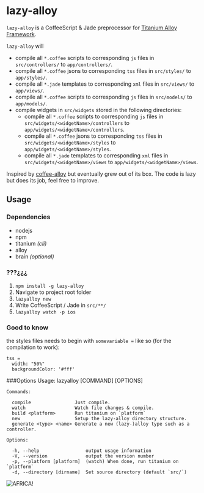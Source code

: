 lazy-alloy
==========

`lazy-alloy` is a CoffeeScript & Jade preprocessor for [Titanium Alloy Framework](http://projects.appcelerator.com/alloy/docs/Alloy-bootstrap/index.html).

`lazy-alloy` will

* compile all `*.coffee` scripts to corresponding `js` files in `src/controllers/` to `app/controllers/`.
* compile all `*.coffee` jsons to corresponding `tss` files in `src/styles/` to `app/styles/`.
* compile all `*.jade` templates to corresponding `xml` files in `src/views/` to `app/views/`.
* compile all `*.coffee` scripts to corresponding `js` files in `src/models/` to `app/models/`.
* compile widgets in `src/widgets` stored in the following directories:
  * compile all `*.coffee` scripts to corresponding `js` files in `src/widgets/<widgetName>/controllers` to `app/widgets/<widgetName>/controllers`.
  * compile all `*.coffee` jsons to corresponding `tss` files in `src/widgets/<widgetName>/styles` to `app/widgets/<widgetName>/styles`.
  * compile all `*.jade` templates to corresponding `xml` files in `src/widgets/<widgetName>/views` to `app/widgets/<widgetName>/views`.

Inspired by [coffee-alloy](https://github.com/brantyoung/coffee-alloy) but eventually grew out of its box. The code is lazy but does its job, feel free to improve.


## Usage

### Dependencies
* nodejs
* npm
* titanium *(cli)*
* alloy
* brain *(optional)*

### ???¿¿¿

1. `npm install -g lazy-alloy`
2. Navigate to project root folder
3. `lazyalloy new`
4. Write CoffeeScript / Jade in `src/**/`
5. `lazyalloy watch -p ios`

### Good to know
the styles files needs to begin with `somevariable =` like so (for the compilation to work):

    tss =
      width: "50%"
      backgroundColor: '#fff'

###Options
    Usage: lazyalloy [COMMAND] [OPTIONS]

    Commands:

      compile                Just compile.
      watch                  Watch file changes & compile.
      build <platform>       Run titanium on `platform`
      new                    Setup the lazy-alloy directory structure.
      generate <type> <name> Generate a new (lazy-)alloy type such as a controller.

    Options:

      -h, --help                 output usage information
      -V, --version              output the version number
      -p, --platform [platform]  (watch) When done, run titanium on `platform`
      -d, --directory [dirname]  Set source directory (default `src/`)


![AFRICA!](http://24.media.tumblr.com/60efb9b1b8da24b3250c1ab21232c2b8/tumblr_mhtwirmVV51r8sj1to1_500.jpg)
